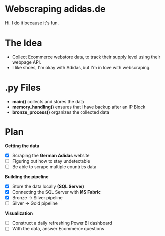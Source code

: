 # Webscraping adidas.de
Hi. I do it because it's fun.
# The Idea
* Collect Ecommerce webstore data, to track their supply level using their webpage API.  
* I like shoes, I'm okay with Adidas, but I'm in love with webscraping.

# .py Files
* **main()** collects and stores the data
* **memory_handling()** ensures that I have backup after an IP Block
* **bronze_process()** organizes the collected data

# Plan
**Getting the data**
- [x] Scraping the **German Adidas** website
- [ ] Figuring out how to stay undetectable
- [ ] Be able to scrape multiple countries data

**Building the pipeline**
- [x] Store the data locally **(SQL Server)**
- [x] Connecting the SQL Server with **MS Fabric**
- [x] Bronze -> Silver pipeline
- [ ] Silver -> Gold pipeline

**Visualization**
- [ ] Construct a daily refreshing Power BI dashboard
- [ ] With the data, answer Ecommerce questions
